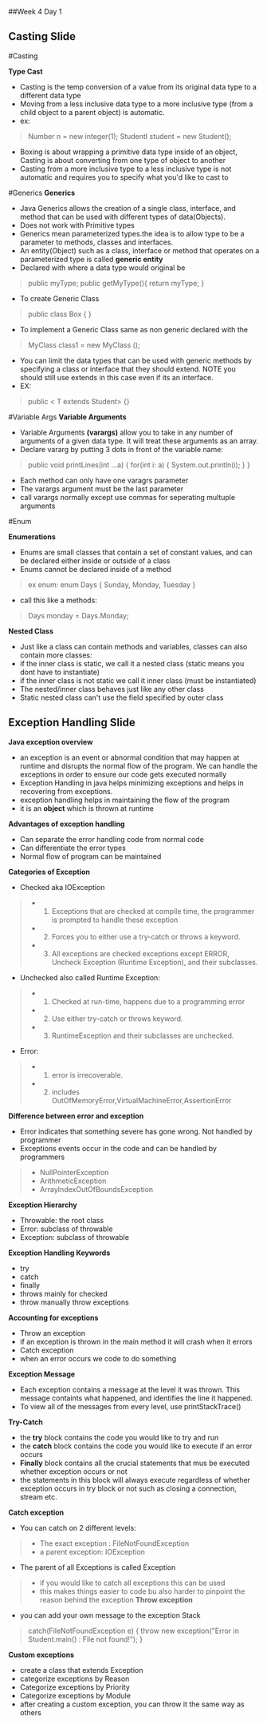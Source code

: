 ##Week 4 Day 1

## Casting Slide

#Casting

**Type Cast**
 - Casting is the temp conversion of a value from its original data type to a different data type
 - Moving from a less inclusive data type to a more inclusive type (from a child object to a parent object) is automatic.
 - ex:
> Number n = new integer(1);
> StudentI student = new Student();

 - Boxing is about wrapping a primitive data type inside of an object, Casting is about converting from one type of object to another
 - Casting from a more inclusive type to a less inclusive type is not automatic and requires you to specify what you'd like to cast to

#Generics
**Generics**
 - Java Generics allows the creation of a single class, interface, and method that can be used with different types of data(Objects). 
 - Does not work with Primitive types
 - Generics mean parameterized types.the idea is to allow type to be a parameter to methods, classes and interfaces.
 - An entity(Object) such as a class, interface or method that operates on a parameterized type is called **generic entity**
 - Declared with <T> where a data type would original be
> public <T> myType;
> public getMyType(){
> return myType;
> }

 - To create Generic Class
> public class Box <T> {
> }
 - To implement a Generic Class same as non generic declared with the <T>
> MyClass <type> class1 = new MyClass <type>();

 - You can limit the data types that can be used with generic methods by specifying a class or interface that they should extend. NOTE you should still use extends in this case even if its an interface.
 - EX:
> public < T extends Student> {}

#Variable Args
**Variable Arguments**
 - Variable Arguments **(varargs)** allow you to take in any number of arguments of a given data type. It will treat these arguments as an array.
 - Declare vararg by putting 3 dots in front of the variable name:
> public void printLines(int ...a) {
>    for(int i: a) {
>       System.out.println(i);
>    }
> }

 - Each method can only have one varagrs parameter
 - The varargs argument must be the last parameter
 - call varargs normally except use commas for seperating multuple arguments

#Enum

**Enumerations**
 - Enums are small classes that contain a set of constant values, and can be declared either inside or outside of a class
 - Enums cannot be declared inside of a method
> ex enum:
> enum Days {
>     Sunday, Monday, Tuesday
> }
 - call this like a methods:
> Days monday = Days.Monday;

**Nested Class**
 - Just like a class can contain methods and variables, classes can also contain more classes:
 - if the inner class is static, we call it a nested class (static means you dont have to instantiate)
 - if the inner class is not static we call it inner class (must be instantiated)
 - The nested/inner class behaves just like any other class
 - Static nested class can't use the field specified by outer class

## Exception Handling Slide

**Java exception overview**
 - an exception is an event or abnormal condition that may happen at runtime and disrupts the normal flow of the program. We can handle the exceptions in order to ensure our code gets executed normally
 - Exception Handling in java helps minimizing exceptions and helps in recovering from exceptions. 
 - exception handling helps in maintaining the flow of the program
 - it is an **object** which is thrown at runtime

**Advantages of exception handling**
 - Can separate the error handling code from normal code
 - Can differentiate the error types
 - Normal flow of program can be maintained

**Categories of Exception**
 - Checked aka IOException
>  - 1. Exceptions that are checked at compile time, the programmer is prompted to handle these exception
>  - 2. Forces you to either use a try-catch or throws a keyword.
>  - 3. All exceptions are checked exceptions except ERROR, Uncheck Exception (Runtime Exception), and their subclasses.
 - Unchecked also called Runtime Exception:
>  - 1. Checked at run-time, happens due to a programming error
>  - 2. Use either try-catch or throws keyword.
>  - 3. RuntimeException and their subclasses are unchecked.
 - Error:
>  - 1. error is irrecoverable.
>  - 2. includes OutOfMemoryError,VirtualMachineError,AssertionError

**Difference between error and exception**
 - Error indicates that something severe has gone wrong. Not handled by programmer
 - Exceptions events occur in the code and can be handled by programmers
>  - NullPointerException
>  - ArithmeticException
>  - ArrayIndexOutOfBoundsException

**Exception Hierarchy**
 - Throwable: the root class
 - Error: subclass of throwable
 - Exception: subclass of throwable

**Exception Handling Keywords**
 - try
 - catch
 - finally
 - throws mainly for checked
 - throw manually throw exceptions

**Accounting for exceptions**
 - Throw an exception
 - if an exception is thrown in the main method it will crash when it errors
 - Catch exception
 - when an error occurs we code to do something

**Exception Message**
 - Each exception contains a message at the level it was thrown. This message containts what happened, and identifies the line it happened.
 - To view all of the messages from every level, use printStackTrace()

**Try-Catch**
 - the **try** block contains the code you would like to try and run
 - the **catch** block contains the code you would like to execute if an error occurs
 - **Finally** block contains all the crucial statements that mus be executed whether exception occurs or not
 - the statements in this block will always execute regardless of whether exception occurs in try block or not such as closing a connection, stream etc.

**Catch exception**
 - You can catch on 2 different levels:
>  - The exact exception : FileNotFoundException
>  - a parent exception: IOException
 - The parent of all Exceptions is called Exception
>  - if you would like to catch all exceptions this can be used
>  - this makes things easier to code bu also harder to pinpoint the reason behind the exception
**Throw exception**
 - you can add your own message to the exception Stack
> catch(FileNotFoundException e)
> {
>    throw new exception("Error in Student.main() : File not found!");
> }

**Custom exceptions**
 - create a class that extends Exception
 - categorize exceptions by Reason
 - Categorize exceptions by Priority
 - Categorize exceptions by Module
 - after creating a custom exception, you can throw it the same way as others